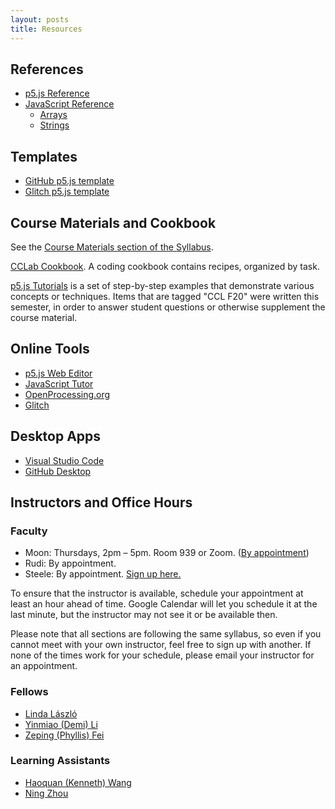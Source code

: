 ```yaml
---
layout: posts
title: Resources
---
```


## References

* [p5.js Reference](https://p5js.org/reference/)
* [JavaScript Reference](https://developer.mozilla.org/en-US/docs/Web/JavaScript/Reference)
  * [Arrays](https://developer.mozilla.org/en-US/docs/Web/JavaScript/Reference/Global_Objects/Array)
  * [Strings](https://developer.mozilla.org/en-US/docs/Web/JavaScript/Reference/Global_Objects/String)

## Templates

* [GitHub p5.js template](https://github.com/osteele/p5-template)
* [Glitch p5.js template](https://glitch.com/edit/#!/cclab-p5js-template?path=README.md%3A1%3A0)

## Course Materials and Cookbook

See the [Course Materials section of the
Syllabus](https://docs.google.com/document/d/1Bp_ZFETOXmskPMdWBHZ81BNzNsrq1Yq5jrcFN_n0Rv0/edit#bookmark=id.4vh2xmnvrsau).

[CCLab
Cookbook](https://docs.google.com/document/d/1Y2A9jh5XxCojrMkIbzu2FROSv4Tl3izR-OERsgMzCZc/edit?usp=drive_web&ouid=112951101116018294463).
A coding cookbook contains recipes, organized by task.

[p5.js
Tutorials](https://www.notion.so/55581dbef83f40e3a386ddc6be1bbee8?v=6cbd3221f9ca493781875887b169abca)
is a set of step-by-step examples that demonstrate various concepts or
techniques. Items that are tagged "CCL F20" were written this semester, in order
to answer student questions or otherwise supplement the course material.

## Online Tools

* [p5.js Web Editor](https://editor.p5js.org)
* [JavaScript Tutor](http://www.pythontutor.com/javascript.html#mode=edit)
* [OpenProcessing.org](https://www.openprocessing.org)
* [Glitch](https://glitch.com)

## Desktop Apps

* [Visual Studio Code](https://code.visualstudio.com/)
* [GitHub Desktop](https://desktop.github.com/)

## Instructors and Office Hours

### Faculty

* Moon: Thursdays, 2pm – 5pm. Room 939 or Zoom. ([By appointment](jh.moon@nyu.edu))
* Rudi: By appointment.
* Steele: By appointment. [Sign up here.](https://calendar.google.com/calendar/u/0/selfsched?sstoken=UU1TaDFWeEV2ZzFHfGRlZmF1bHR8NzBkMmRmNGEzZGE3ZDBmNzExMGUwYWZkYzkwZmFkYWI)

To ensure that the instructor is available, schedule your appointment at least
an hour ahead of time. Google Calendar will let you schedule it at the last
minute, but the instructor may not see it or be available then.

Please note that all sections are following the same syllabus, so even if you
cannot meet with your own instructor, feel free to sign up with another. If none
of the times work for your schedule, please email your instructor for an
appointment.

### Fellows

* [Linda László](lll337@nyu.edu)
* [Yinmiao (Demi) Li](yl4121@nyu.edu)
* [Zeping (Phyllis) Fei](zf534@nyu.edu)

### Learning Assistants

* [Haoquan (Kenneth) Wang](hw1882@nyu.edu)
* [Ning Zhou](nz826@nyu.edu)
